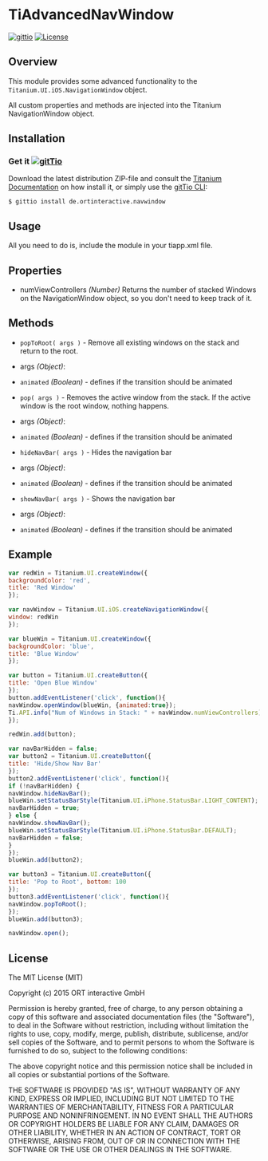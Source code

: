 # TiAdvancedNavWindow

[![gittio](http://img.shields.io/badge/gittio-1.0.0-00B4CC.svg)](http://gitt.io/component/de.ortinteractive.navwindow)
[![License](http://img.shields.io/badge/license-MIT-orange.svg)](http://mit-license.org)


## Overview

This module provides some advanced functionality to the `Titanium.UI.iOS.NavigationWindow` object.

All custom properties and methods are injected into the Titanium NavigationWindow object. 


## Installation
### Get it [![gitTio](http://gitt.io/badge.png)](http://gitt.io/component/de.ortinteractive.navwindow)
Download the latest distribution ZIP-file and consult the [Titanium Documentation](http://docs.appcelerator.com/titanium/latest/#!/guide/Using_a_Module) on how install it, or simply use the [gitTio CLI](http://gitt.io/cli):

`$ gittio install de.ortinteractive.navwindow`

## Usage
All you need to do is, include the module in your tiapp.xml file.


## Properties

* numViewControllers _(Number)_ Returns the number of stacked Windows on the NavigationWindow object, so you don't need to keep track of it.

## Methods

* `popToRoot( args )` - Remove all existing windows on the stack and return to the root.
* args _(Object)_:
* `animated` _(Boolean)_ - defines if the transition should be animated

* `pop( args )` - Removes the active window from the stack. If the active window is the root window, nothing happens.
* args _(Object)_:
* `animated` _(Boolean)_ - defines if the transition should be animated

* `hideNavBar( args )` - Hides the navigation bar
* args _(Object)_:
* `animated` _(Boolean)_ - defines if the transition should be animated


* `showNavBar( args )` - Shows the navigation bar
* args _(Object)_:
* `animated` _(Boolean)_ - defines if the transition should be animated

## Example
```javascript
var redWin = Titanium.UI.createWindow({
backgroundColor: 'red',
title: 'Red Window'
});

var navWindow = Titanium.UI.iOS.createNavigationWindow({
window: redWin
});

var blueWin = Titanium.UI.createWindow({
backgroundColor: 'blue',
title: 'Blue Window'
});

var button = Titanium.UI.createButton({
title: 'Open Blue Window'
});
button.addEventListener('click', function(){
navWindow.openWindow(blueWin, {animated:true});
Ti.API.info("Num of Windows in Stack: " + navWindow.numViewControllers);
});

redWin.add(button);

var navBarHidden = false;
var button2 = Titanium.UI.createButton({
title: 'Hide/Show Nav Bar'
});
button2.addEventListener('click', function(){
if (!navBarHidden) {
navWindow.hideNavBar();
blueWin.setStatusBarStyle(Titanium.UI.iPhone.StatusBar.LIGHT_CONTENT);
navBarHidden = true;
} else {
navWindow.showNavBar();
blueWin.setStatusBarStyle(Titanium.UI.iPhone.StatusBar.DEFAULT);
navBarHidden = false;
}
});
blueWin.add(button2);

var button3 = Titanium.UI.createButton({
title: 'Pop to Root', bottom: 100
});
button3.addEventListener('click', function(){
navWindow.popToRoot();
});
blueWin.add(button3);

navWindow.open();
```

## License

The MIT License (MIT)

Copyright (c) 2015 ORT interactive GmbH


Permission is hereby granted, free of charge, to any person obtaining a copy
of this software and associated documentation files (the "Software"), to deal
in the Software without restriction, including without limitation the rights
to use, copy, modify, merge, publish, distribute, sublicense, and/or sell
copies of the Software, and to permit persons to whom the Software is
furnished to do so, subject to the following conditions:

The above copyright notice and this permission notice shall be included in
all copies or substantial portions of the Software.

THE SOFTWARE IS PROVIDED "AS IS", WITHOUT WARRANTY OF ANY KIND, EXPRESS OR
IMPLIED, INCLUDING BUT NOT LIMITED TO THE WARRANTIES OF MERCHANTABILITY,
FITNESS FOR A PARTICULAR PURPOSE AND NONINFRINGEMENT. IN NO EVENT SHALL THE
AUTHORS OR COPYRIGHT HOLDERS BE LIABLE FOR ANY CLAIM, DAMAGES OR OTHER
LIABILITY, WHETHER IN AN ACTION OF CONTRACT, TORT OR OTHERWISE, ARISING FROM,
OUT OF OR IN CONNECTION WITH THE SOFTWARE OR THE USE OR OTHER DEALINGS IN
THE SOFTWARE.